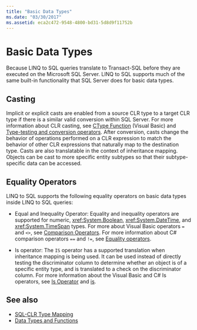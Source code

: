 ```yaml
---
title: "Basic Data Types"
ms.date: "03/30/2017"
ms.assetid: eca2c472-9548-4800-bd31-5d8d9f11752b
---
```

# Basic Data Types
Because LINQ to SQL queries translate to Transact-SQL before they are executed on the Microsoft SQL Server. LINQ to SQL supports much of the same built-in functionality that SQL Server does for basic data types.  
  
## Casting  
 Implicit or explicit casts are enabled from a source CLR type to a target CLR type if there is a similar valid conversion within SQL Server. For more information about CLR casting, see [CType Function](~/docs/visual-basic/language-reference/functions/ctype-function.md) (Visual Basic) and [Type-testing and conversion operators](~/docs/csharp/language-reference/operators/type-testing-and-conversion-operators.md). After conversion, casts change the behavior of operations performed on a CLR expression to match the behavior of other CLR expressions that naturally map to the destination type. Casts are also translatable in the context of inheritance mapping. Objects can be cast to more specific entity subtypes so that their subtype-specific data can be accessed.  
  
## Equality Operators  
 LINQ to SQL supports the following equality operators on basic data types inside LINQ to SQL queries:  
  
- Equal and Inequality Operator: Equality and inequality operators are supported for numeric, <xref:System.Boolean>, <xref:System.DateTime>, and <xref:System.TimeSpan> types. For more about Visual Basic operators `=` and `<>`, see [Comparison Operators](~/docs/visual-basic/language-reference/operators/comparison-operators.md). For more information about C# comparison operators `==` and `!=`, see [Equality operators](~/docs/csharp/language-reference/operators/equality-operators.md).
  
- Is operator: The `IS` operator has a supported translation when inheritance mapping is being used. It can be used instead of directly testing the discriminator column to determine whether an object is of a specific entity type, and is translated to a check on the discriminator column. For more information about the Visual Basic and C# Is operators, see [Is Operator](~/docs/visual-basic/language-reference/operators/is-operator.md) and [is](~/docs/csharp/language-reference/operators/type-testing-and-conversion-operators.md#is-operator).  
  
## See also

- [SQL-CLR Type Mapping](../../../../../../docs/framework/data/adonet/sql/linq/sql-clr-type-mapping.md)
- [Data Types and Functions](../../../../../../docs/framework/data/adonet/sql/linq/data-types-and-functions.md)
